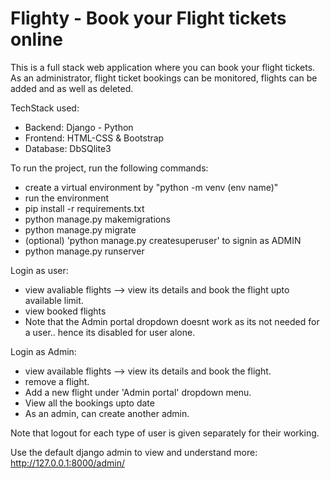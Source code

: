 # Flighty - Book your Flight tickets online

This is a full stack web application where you can book your flight tickets.
As an administrator, flight ticket bookings can be monitored, flights can be added and as well as deleted.

TechStack used:
- Backend: Django - Python
- Frontend: HTML-CSS & Bootstrap
- Database: DbSQlite3

To run the project, run the following commands:
- create a virtual environment by "python -m venv (env name)"
- run the environment
- pip install -r requirements.txt 
- python manage.py makemigrations
- python manage.py migrate
- (optional) 'python manage.py createsuperuser' to signin as ADMIN
- python manage.py runserver

Login as user:
- view avaliable flights --> view its details and book the flight upto available limit.
- view booked flights
- Note that the Admin portal dropdown doesnt work as its not needed for a user.. hence its disabled for user alone.

Login as Admin:
- view available flights --> view its details and book the flight.
- remove a flight.
- Add a new flight under 'Admin portal' dropdown menu.
- View all the bookings upto date
- As an admin, can create another admin.

Note that logout for each type of user is given separately for their working.

Use the default django admin to view and understand more:
http://127.0.0.1:8000/admin/